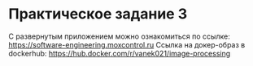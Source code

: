 # Практическое задание 3
С развернутым приложением можно ознакомиться по ссылке: https://software-engineering.moxcontrol.ru
Ссылка на докер-образ в dockerhub: https://hub.docker.com/r/vanek021/image-processing
